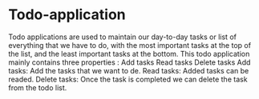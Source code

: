 # Todo-application
Todo applications are used to maintain our day-to-day tasks or list of everything that we have to do, with the most important tasks at the top of the list, and the least important tasks at the bottom. This todo application mainly contains three properties :
Add tasks
Read tasks
Delete tasks
Add tasks: Add the tasks that we want to de.
Read tasks: Added tasks can be readed.
Delete tasks: Once the task is completed we can delete the task from the todo list.
